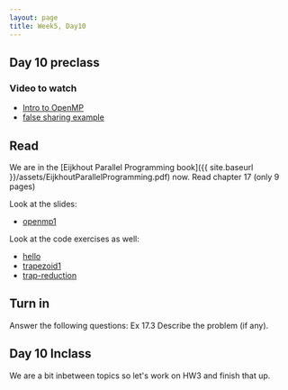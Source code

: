```yaml
---
layout: page
title: Week5, Day10
---
```


## Day 10 preclass
### Video to watch
- [Intro to OpenMP](https://www.youtube.com/watch?v=x0HkbIuJILk)
- [false sharing example](https://www.youtube.com/watch?v=OuzYICZUthM)

## Read
We are in the [Eijkhout Parallel Programming book]({{ site.baseurl }}/assets/EijkhoutParallelProgramming.pdf) now.
Read chapter 17 (only 9 pages)

Look at the slides:
- [openmp1](OpenMP1.pdf)

Look at the code exercises as well:
- [hello](hello-omp.cpp)
- [trapezoid1](trap1.cpp)
- [trap-reduction](trap-reduction.cpp)

## Turn in
Answer the following questions:
Ex 17.3 Describe the problem (if any).

## Day 10 Inclass
We are a bit inbetween topics so let's work on HW3 and finish that up.
